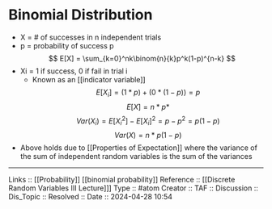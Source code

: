 # Binomial Distribution

- X = # of successes in n independent trials
- p = probability of success p
$$
E[X] = \sum_{k=0}^nk\binom{n}{k}p^k(1-p)^{n-k}
$$
- Xi = 1 if success, 0 if fail in trial i
	- Known as an [[indicator variable]]
$$
E[X_i] = (1 * p) + (0 * (1- p)) = p
$$
$$
E[X]= n * p *
$$
$$
Var(X_i)= E[X_i^2] - E[X_i]^2 = p - p^2 = p(1- p)
$$
$$
Var(X)= n*p(1-p)
$$
- Above holds due to [[Properties of Expectation]] where the variance of the sum of independent random variables is the sum of the variances
---
Links ::  [[Probability]] [[binomial probability]]
Reference :: [[Discrete Random Variables III Lecture]]]
Type :: #atom
Creator ::
TAF ::
Discussion ::
Dis_Topic :: 
Resolved ::
Date :: 2024-04-28 10:54
